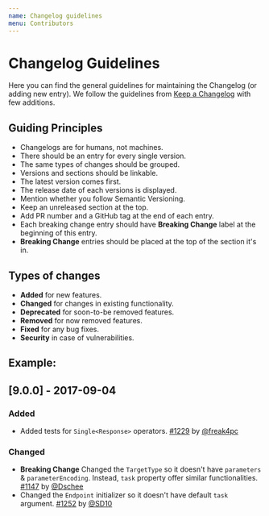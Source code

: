 ```yaml
---
name: Changelog guidelines
menu: Contributors
---
```


# Changelog Guidelines

Here you can find the general guidelines for maintaining the Changelog (or adding new entry). We follow the guidelines from [Keep a Changelog](http://keepachangelog.com/en/1.0.0/) with few additions.

## Guiding Principles

- Changelogs are for humans, not machines.
- There should be an entry for every single version.
- The same types of changes should be grouped.
- Versions and sections should be linkable.
- The latest version comes first.
- The release date of each versions is displayed.
- Mention whether you follow Semantic Versioning.
- Keep an unreleased section at the top.
- Add PR number and a GitHub tag at the end of each entry.
- Each breaking change entry should have **Breaking Change** label at the beginning of this entry.
- **Breaking Change** entries should be placed at the top of the section it's in.

## Types of changes

- **Added** for new features.
- **Changed** for changes in existing functionality.
- **Deprecated** for soon-to-be removed features.
- **Removed** for now removed features.
- **Fixed** for any bug fixes.
- **Security** in case of vulnerabilities.

## Example:

## [9.0.0] - 2017-09-04

### Added

- Added tests for `Single<Response>` operators. [#1229](https://github.com/Moya/Moya/pull/1229) by [@freak4pc](http://github.com/freak4pc)

### Changed

- **Breaking Change** Changed the `TargetType` so it doesn't have `parameters` & `parameterEncoding`. Instead, `task` property offer similar functionalities. [#1147](https://github.com/Moya/Moya/pull/1147) by [@Dschee](http://github.com/Dschee)
- Changed the `Endpoint` initializer so it doesn't have default `task` argument. [#1252](https://github.com/Moya/Moya/pull/1252) by [@SD10](http://github.com/SD10)
